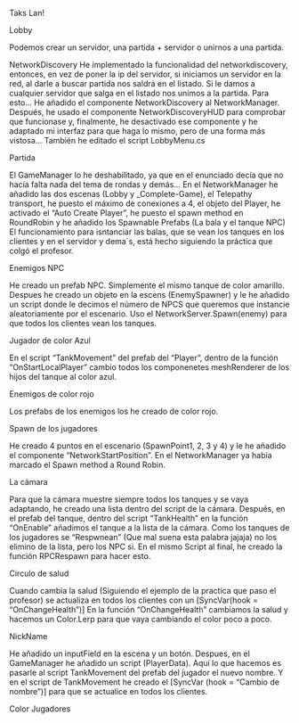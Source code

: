 Taks Lan!

Lobby

Podemos crear un servidor, una partida + servidor o unirnos a una partida.

NetworkDiscovery
He implementado la funcionalidad del networkdiscovery, entonces, en vez de poner la ip del servidor, si iniciamos un servidor en la red, al darle a buscar partida nos saldrá en el listado. Si le damos a cualquier servidor que salga en el listado nos unimos a la partida.
Para esto…
He añadido el componente NetworkDiscovery al NetworkManager. Después, he usado el componente NetworkDiscoveryHUD para comprobar que funcionase y, finalmente, he desactivado ese componente y he adaptado mi interfaz para que haga lo mismo, pero de una forma más vistosa…
También he editado el script LobbyMenu.cs

Partida

El GameManager lo he deshabilitado, ya que en el enunciado decía que no hacía falta nada del tema de rondas y demás…
En el NetworkManager he añadido las dos escenas (Lobby y _Complete-Game), el Telepathy transport, he puesto el máximo de conexiones a 4, el objeto del Player, he activado el “Auto Create Player”, he puesto el spawn method en RoundRobin y he añadido los Spawnable Prefabs (La bala y el tanque NPC)
El funcionamiento para isntanciar las balas, que se vean los tanques en los clientes y en el servidor y dema´s, está hecho siguiendo la práctica que colgó el profesor.

Enemigos NPC

He creado un prefab NPC. Simplemente el mismo tanque de color amarillo. Despues he creado un objeto en la escens (EnemySpawner) y le he añadido un script donde le decimos el número de NPCS que queremos que instancie aleatoriamente por el escenario.
Uso el NetworkServer.Spawn(enemy) para que todos los clientes vean los tanques.

Jugador de color Azul

En el script “TankMovement” del prefab del “Player”, dentro de la función “OnStartLocalPlayer” cambio todos los componenetes meshRenderer de los hijos del tanque al color azul.

Enemigos de color rojo

Los prefabs de los enemigos los he creado de color rojo.

Spawn de los jugadores

He creado 4 puntos en el escenario (SpawnPoint1, 2, 3 y 4) y le he añadido el componente “NetworkStartPosition”. En el NetworkManager ya había marcado el Spawn method a Round Robin.

La cámara

Para que la cámara muestre siempre todos los tanques y se vaya adaptando, he creado una lista dentro del script de la cámara.
Después, en el prefab del tanque, dentro del script “TankHealth” en la función “OnEnable” añadimos el tanque a la lista de la cámara.
Como los tanques de los jugadores se “Respwnean” (Que mal suena esta palabra jajaja) no los elimino de la lista, pero los NPC si. En el mismo Script al final, he creado la función RPCRespawn para hacer esto.

Circulo de salud

Cuando cambia la salud (Siguiendo el ejemplo de la practica que paso el profesor) se actualiza en todos los clientes con un [SyncVar(hook = “OnChangeHealth”)]
En la función “OnChangeHealth” cambiamos la salud y hacemos un Color.Lerp para que vaya cambiando el color poco a poco.

NickName

He añadido un inputField en la escena y un botón. Despues, en el GameManager he añadido un script (PlayerData).
Aquí lo que hacemos es pasarle al script TankMovement del prefab del jugador el nuevo nombre. Y en el script de TankMovement he creado el [SyncVar (hook = “Cambio de nombre”)] para que se actualice en todos los clientes.

Color Jugadores
